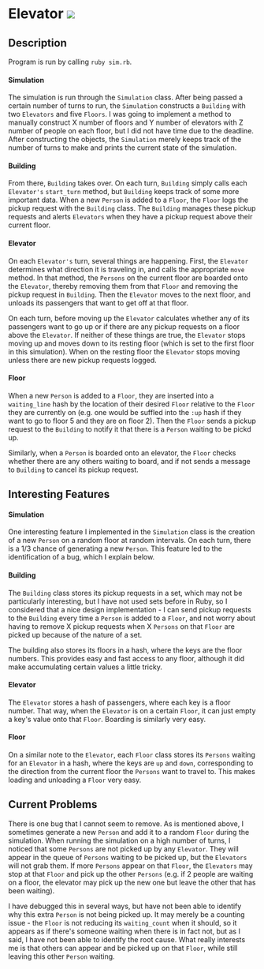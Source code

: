 # Elevator <a href="https://codeclimate.com/github/arikalfus/Elevator"><img src="https://codeclimate.com/github/arikalfus/Elevator/badges/gpa.svg" /></a>

## Description

Program is run by calling ```ruby sim.rb```.

#### Simulation
The simulation is run through the ```Simulation``` class. After being passed a certain number of turns to run, the ```Simulation``` constructs a ```Building``` with two ```Elevators``` and five ```Floors```. I was going to implement a method to manually construct X number of floors and Y number of elevators with Z number of people on each floor, but I did not have time due to the deadline. After constructing the objects, the ```Simulation``` merely keeps track of the number of turns to make and prints the current state of the simulation.

#### Building
From there, ```Building``` takes over. On each turn, ```Building``` simply calls each ```Elevator's``` ```start_turn``` method, but ```Building``` keeps track of some more important data. When a new ```Person``` is added to a ```Floor```, the ```Floor``` logs the pickup request with the ```Building``` class. The ```Building``` manages these pickup requests and alerts ```Elevators``` when they have a pickup request above their current floor.

#### Elevator
On each ```Elevator's``` turn, several things are happening. First, the ```Elevator``` determines what direction it is traveling in, and calls the appropriate ```move``` method. In that method, the ```Persons``` on the current floor are boarded onto the ```Elevator```, thereby removing them from that ```Floor``` and removing the pickup request in ```Building```. Then the ```Elevator``` moves to the next floor, and unloads its passengers that want to get off at that floor. 

On each turn, before moving up the ```Elevator``` calculates whether any of its passengers want to go up or if there are any pickup requests on a floor above the ```Elevator```. If neither of these things are true, the ```Elevator``` stops moving up and moves down to its resting floor (which is set to the first floor in this simulation). When on the resting floor the ```Elevator``` stops moving unless there are new pickup requests logged.

#### Floor
When a new ```Person``` is added to a ```Floor```, they are inserted into a ```waiting_line``` hash by the location of their desired ```Floor``` relative to the ```Floor``` they are currently on (e.g. one would be suffled into the ```:up``` hash if they want to go to floor 5 and they are on floor 2). Then the ```Floor``` sends a pickup request to the ```Building``` to notify it that there is a ```Person``` waiting to be pickd up.

Similarly, when a ```Person``` is boarded onto an elevator, the ```Floor``` checks whether there are any others waiting to board, and if not sends a message to ```Building``` to cancel its pickup request.

## Interesting Features
#### Simulation
One interesting feature I implemented in the ```Simulation``` class is the creation of a new ```Person``` on a random floor at random intervals. On each turn, there is a 1/3 chance of generating a new ```Person```. This feature led to the identification of a bug, which I explain below.

#### Building
The ```Building``` class stores its pickup requests in a set, which may not be particularly interesting, but I have not used sets before in Ruby, so I considered that a nice design implementation - I can send pickup requests to the ```Building``` every time a ```Person``` is added to a ```Floor```, and not worry about having to remove X pickup requests when X ```Persons``` on that ```Floor``` are picked up because of the nature of a set.

The building also stores its floors in a hash, where the keys are the floor numbers. This provides easy and fast access to any floor, although it did make accumulating certain values a little tricky.

#### Elevator
The ```Elevator``` stores a hash of passengers, where each key is a floor number. That way, when the ```Elevator``` is on a certain ```Floor```, it can just empty a key's value onto that ```Floor```. Boarding is similarly very easy.

#### Floor
On a similar note to the ```Elevator```, each ```Floor``` class stores its ```Persons``` waiting for an ```Elevator``` in a hash, where the keys are ```up``` and ```down```, corresponding to the direction from the current floor the ```Persons``` want to travel to. This makes loading and unloading a ```Floor``` very easy.

## Current Problems
There is one bug that I cannot seem to remove. As is mentioned above, I sometimes generate a new ```Person``` and add it to a random ```Floor``` during the simulation. When running the simulation on a high number of turns, I noticed that some ```Persons``` are not picked up by any ```Elevator```. They will appear in the queue of ```Persons``` waiting to be picked up, but the ```Elevators``` will not grab them. If more ```Persons``` appear on that ```Floor```, the ```Elevators``` may stop at that ```Floor``` and pick up the other ```Persons``` (e.g. if 2 people are waiting on a floor, the elevator may pick up the new one but leave the other that has been waiting).

I have debugged this in several ways, but have not been able to identify why this extra ```Person``` is not being picked up. It may merely be a counting issue - the ```Floor``` is not reducing its ```waiting_count``` when it should, so it appears as if there's someone waiting when there is in fact not, but as I said, I have not been able to identify the root cause. What really interests me is that others can appear and be picked up on that ```Floor```, while still leaving this other ```Person``` waiting.
